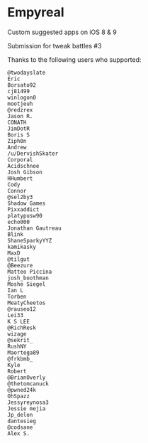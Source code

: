 # Empyreal
Custom suggested apps on iOS 8 &amp; 9

Submission for tweak battles #3

Thanks to the following users who supported:

	@twodayslate
	Eric
	Borsato92
	cj81499
	winlogon0
	mootjeuh
	@redzrex
	Jason R.
	CONATH
	JimDotR
	Boris S
	Ziph0n
	Andrew
	/u/DervishSkater
	Corporal
	Acidschnee
	Josh Gibson
	HHumbert
	Cody
	Connor
	@sel2by3
	Shadow Games
	Pixxaddict
	platypusw90
	echo000
	Jonathan Gautreau 
	Blink
	ShaneSparkyYYZ
	kamikasky
	MaxD
	@tilgut
	@Beezure
	Matteo Piccina
	josh_boothman
	Moshe Siegel
	Ian L
	Torben
	MeatyCheetos
	@rauseo12
	Lei33
	K S LEE
	@RichResk
	wizage
	@sekrit_
	RushNY
	Maortega89
	@frkbmb_
	Kyle
	Robert
	@BrianOverly
	@thetomcanuck
	@pwned24k
	OhSpazz
	Jessyreynosa3
	Jessie mejia 
	Jp_delon
	dantesieg
	@codsane
	Alex S.
